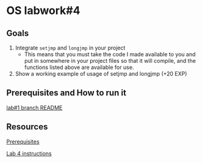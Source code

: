 OS labwork#4
=======

Goals
------
1.   Integrate `setjmp` and `longjmp` in your project
     + This means that you must take the code I made available to you and put in somewhere in your project files so that it will compile, and the functions listed above are available for use.
2.   Show a working example of usage of setjmp and longjmp (+20 EXP)


Prerequisites and How to run it
--------------------------------
[lab#1 branch README](https://github.com/ana-balica/os_labs/tree/lab%231)


Resources
-----------
[Prerequisites](http://alisnic.net/blog/os-class-lab1/)

[Lab 4 instructions](http://alisnic.net/blog/osclass-lab4/)